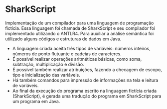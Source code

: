 <h1>SharkScript</h1>
Implementação de um compilador para uma linguagem de programação fictícia. Essa linguagem foi chamada de SharkScript e seu compilador foi implementado utilizando o ANTLR4. Para auxiliar a análise semântica foi utilizado alguns códigos e estruturas de dados em Java.
<ul>
  <li>A linguagem criada aceita três tipos de variáveis: números inteiros, números de ponto flutuante e cadeias de caracteres.</li>
  <li>É possível realizar operações aritméticas básicas, como soma, subtração, multiplicação e divisão.</li>
  <li>É possível também realizar atribuições, fazendo a checagem de escopo, tipo e inicialização das variáveis.</li>
  <li>Há também comandos para impressão de informações na tela e leitura de variáveis.</li>
  <li>Ao final da execução do programa escrito na linguagem fictícia criada (SharkScript), é gerada uma tradução do programa em SharkScript para um programa em Java.</li>
</ul>
